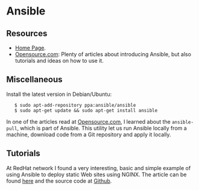 Ansible
=======

Resources
---------

 - [Home Page](https://www.ansible.com/).
 - [Opensource.com](https://opensource.com/):
   Plenty of articles about introducing Ansible, but also tutorials and
   ideas on how to use it.


Miscellaneous
-------------

Install the latest version in Debian/Ubuntu:

```
   $ sudo apt-add-repository ppa:ansible/ansible
   $ sudo apt-get update && sudo apt-get install ansible
```

In one of the articles read at [Opensource.com][1], I learned about the
`ansible-pull`, which is part of Ansible.  This utility let us run Ansible
locally from a machine, download code from a Git repository and apply it
locally.


[1]:	https://opensource.com/article/18/3/manage-workstation-ansible


Tutorials
---------

At RedHat network I found a very interesting, basic and simple example of using
Ansible to deploy static Web sites using NGINX.  The article can be found
[here][redhat/deploy-static-sites] and the source code at
[Github][github/deploy-static-sites].


[redhat/deploy-static-sites]:	https://www.redhat.com/sysadmin/deploying-static-website-ansible
[github/deploy-static-sites]:	https://github.com/acritelli/enable-sysadmin-webserver
